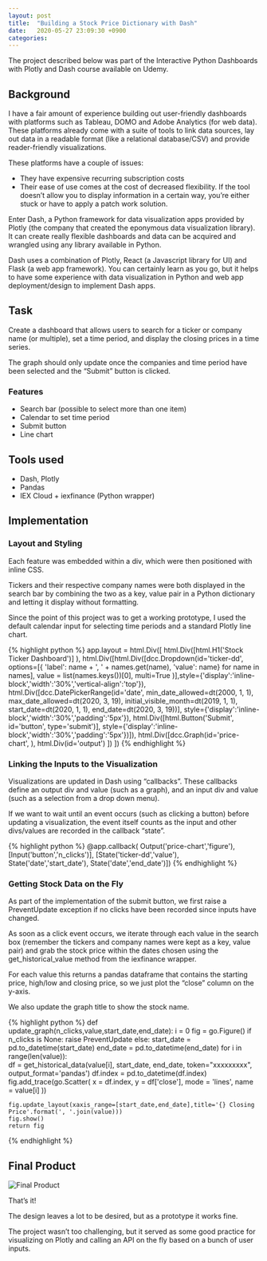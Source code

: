 ```yaml
---
layout: post
title:  "Building a Stock Price Dictionary with Dash"
date:   2020-05-27 23:09:30 +0900
categories:
---
```


The project described below was part of the Interactive Python Dashboards with Plotly and Dash course available on Udemy.

## Background

I have a fair amount of experience building out user-friendly dashboards with platforms such as Tableau, DOMO and Adobe Analytics (for web data). These platforms already come with a suite of tools to link data sources, lay out data in a readable format (like a relational database/CSV) and provide reader-friendly visualizations.

These platforms have a couple of issues:

* They have expensive recurring subscription costs
* Their ease of use comes at the cost of decreased flexibility. If the tool doesn’t allow you to display information in a certain way, you’re either stuck or have to apply a patch work solution.

Enter Dash, a Python framework for data visualization apps provided by Plotly (the company that created the eponymous data visualization library). It can create really flexible dashboards and data can be acquired and wrangled using any library available in Python.

Dash uses a combination of Plotly, React (a Javascript library for UI) and Flask (a web app framework). You can certainly learn as you go, but it helps to have some experience with data visualization in Python and web app deployment/design to implement Dash apps.

## Task

Create a dashboard that allows users to search for a ticker or company name (or multiple), set a time period, and display the closing prices in a time series.

The graph should only update once the companies and time period have been selected and the “Submit” button is clicked.

### Features

* Search bar (possible to select more than one item)
* Calendar to set time period
* Submit button
* Line chart

## Tools used

* Dash, Plotly
* Pandas
* IEX Cloud + iexfinance (Python wrapper)

## Implementation

### Layout and Styling

Each feature was embedded within a div, which were then positioned with inline CSS.

Tickers and their respective company names were both displayed in the search bar by combining the two as a key, value pair in a Python dictionary and letting it display without formatting.

Since the point of this project was to get a working prototype, I used the default calendar input for selecting time periods and a standard Plotly line chart.

{% highlight python %}
app.layout = html.Div([
    html.Div([html.H1('Stock Ticker Dashboard')]
            ),
    html.Div([html.Div([dcc.Dropdown(id='ticker-dd',
                          options=[{
                           'label': name + ', ' + names.get(name),
                           'value': name} for name in names],
                           value = list(names.keys())[0],
                           multi=True
                           )],style={'display':'inline-block','width':'30%','vertical-align':'top'}),
    html.Div([dcc.DatePickerRange(id='date',
                                  min_date_allowed=dt(2000, 1, 1),
                                  max_date_allowed=dt(2020, 3, 19),
                                  initial_visible_month=dt(2019, 1, 1),
                                  start_date=dt(2020, 1, 1),
                                  end_date=dt(2020, 3, 19))],
             style={'display':'inline-block','width':'30%','padding':'5px'}),
    html.Div([html.Button('Submit', id='button', type='submit')],
             style={'display':'inline-block','width':'30%','padding':'5px'})]),
    html.Div([dcc.Graph(id='price-chart',
                       ),
    html.Div(id='output')
             ])
])
{% endhighlight %}

### Linking the Inputs to the Visualization

Visualizations are updated in Dash using “callbacks”. These callbacks define an output div and value (such as a graph), and an input div and value (such as a selection from a drop down menu).

If we want to wait until an event occurs (such as clicking a button) before updating a visualization, the event itself counts as the input and other divs/values are recorded in the callback “state”.

{% highlight python %}
@app.callback(
    Output('price-chart','figure'),
    [Input('button','n_clicks')],
    [State('ticker-dd','value'),
     State('date','start_date'),
     State('date','end_date')])
{% endhighlight %}

### Getting Stock Data on the Fly

As part of the implementation of the submit button, we first raise a PreventUpdate exception if no clicks have been recorded since inputs have changed.

As soon as a click event occurs, we iterate through each value in the search box (remember the tickers and company names were kept as a key, value pair) and grab the stock price within the dates chosen using the get_historical_value method from the iexfinance wrapper.

For each value this returns a pandas dataframe that contains the starting price, high/low and closing price, so we just plot the  “close” column on the y-axis.

We also update the graph title to show the stock name.

{% highlight python %}
def update_graph(n_clicks,value,start_date,end_date):
    i = 0
    fig = go.Figure()
    if n_clicks is None:
        raise PreventUpdate
    else:
        start_date = pd.to_datetime(start_date)
        end_date = pd.to_datetime(end_date)
        for i in range(len(value)):     
            df = get_historical_data(value[i], start_date, end_date, token="xxxxxxxxx", output_format='pandas')
            df.index = pd.to_datetime(df.index)
            fig.add_trace(go.Scatter(
                x = df.index,
                y = df['close'],
                mode = 'lines',
                name = value[i]
                ))

    fig.update_layout(xaxis_range=[start_date,end_date],title='{} Closing Price'.format(', '.join(value)))
    fig.show()
    return fig
{% endhighlight %}

## Final Product

![Final Product](/assets/img/Screen%20Shot%202020-05-27%20at%2023.00.25.png)

That’s it!

The design leaves a lot to be desired, but as a prototype it works fine.

The project wasn’t too challenging, but it served as some good practice for visualizing on Plotly and calling an API on the fly based on a bunch of user inputs.
